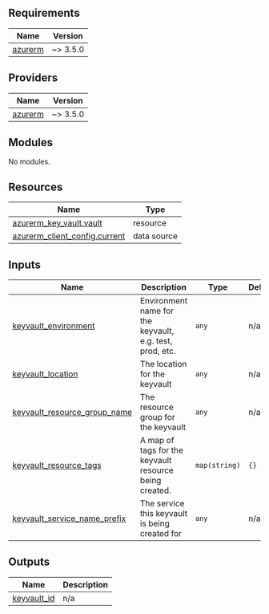 ## Requirements

| Name | Version |
|------|---------|
| <a name="requirement_azurerm"></a> [azurerm](#requirement\_azurerm) | ~> 3.5.0 |

## Providers

| Name | Version |
|------|---------|
| <a name="provider_azurerm"></a> [azurerm](#provider\_azurerm) | ~> 3.5.0 |

## Modules

No modules.

## Resources

| Name | Type |
|------|------|
| [azurerm_key_vault.vault](https://registry.terraform.io/providers/hashicorp/azurerm/latest/docs/resources/key_vault) | resource |
| [azurerm_client_config.current](https://registry.terraform.io/providers/hashicorp/azurerm/latest/docs/data-sources/client_config) | data source |

## Inputs

| Name | Description | Type | Default | Required |
|------|-------------|------|---------|:--------:|
| <a name="input_keyvault_environment"></a> [keyvault\_environment](#input\_keyvault\_environment) | Environment name for the keyvault, e.g. test, prod, etc. | `any` | n/a | yes |
| <a name="input_keyvault_location"></a> [keyvault\_location](#input\_keyvault\_location) | The location for the keyvault | `any` | n/a | yes |
| <a name="input_keyvault_resource_group_name"></a> [keyvault\_resource\_group\_name](#input\_keyvault\_resource\_group\_name) | The resource group for the keyvault | `any` | n/a | yes |
| <a name="input_keyvault_resource_tags"></a> [keyvault\_resource\_tags](#input\_keyvault\_resource\_tags) | A map of tags for the keyvault resource being created. | `map(string)` | `{}` | no |
| <a name="input_keyvault_service_name_prefix"></a> [keyvault\_service\_name\_prefix](#input\_keyvault\_service\_name\_prefix) | The service this keyvault is being created for | `any` | n/a | yes |

## Outputs

| Name | Description |
|------|-------------|
| <a name="output_keyvault_id"></a> [keyvault\_id](#output\_keyvault\_id) | n/a |

